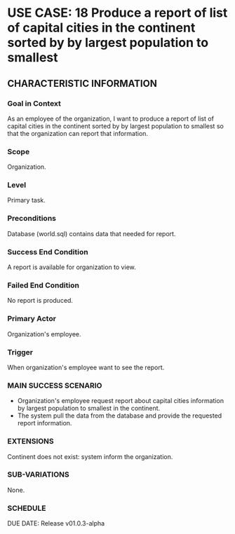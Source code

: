 # USE CASE: 18 Produce a report of list of capital cities in the continent sorted by by largest population to smallest
## CHARACTERISTIC INFORMATION
### Goal in Context
As an employee of the organization, I want to produce a report of list of capital cities in the continent sorted by by largest population to smallest so that the organization can report that information.

### Scope
Organization.

### Level
Primary task.

### Preconditions
Database (world.sql) contains data that needed for report.

### Success End Condition
A report is available for organization to view.

### Failed End Condition
No report is produced.

### Primary Actor
Organization's employee.

### Trigger
When organization's employee want to see the report.

### MAIN SUCCESS SCENARIO
* Organization's employee request report about capital cities information by largest population to smallest in the continent.
* The system pull the data from the database and provide the requested report information.

### EXTENSIONS
Continent does not exist:
system inform the organization.

### SUB-VARIATIONS
None.

### SCHEDULE
DUE DATE: Release v01.0.3-alpha
